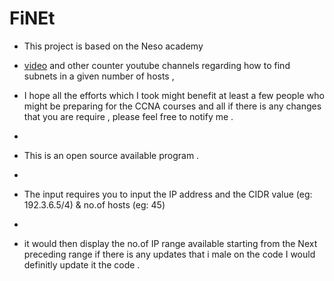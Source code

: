 # FiNEt

- This project is based on the Neso academy
- [video](https://www.youtube.com/watch?v=EZTQ61njgKI)  and other counter youtube channels regarding  how to find subnets in a given number of hosts , 

- I hope all the efforts which I took might benefit at least a few people who might be preparing for the CCNA courses and all if there is any  changes that you are require , please feel free to notify me .
- 
- This is an open source available program .
- 
- The input requires you to input the IP address and the CIDR value (eg: 192.3.6.5/4) & no.of hosts (eg: 45)
- 
- it would then display the no.of IP range available starting from the Next preceding range if there is any updates that i male on the code I would definitly update it the code .

